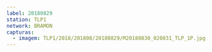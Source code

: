 ```yaml
---
label: 20180829
station: TLP1
network: BRAMON
capturas:
  - imagem: TLP1/2018/201808/20180829/M20180830_020831_TLP_1P.jpg
---
```


